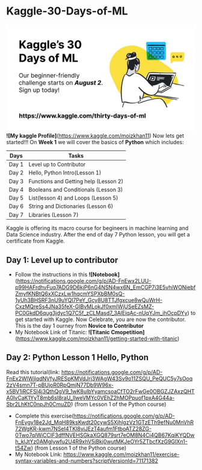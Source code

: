# Kaggle-30-Days-of-ML
![GitHub Logo](/kaggle.jpg)
**![My kaggle Profile]**(https://www.kaggle.com/moizkhan11)
Now lets get started!!!
On **Week 1** we will cover the basics of **Python** which includes:

**Days** | **Tasks**
------------ | -------------
Day 1 | Level up to Contributor
Day 2 | Hello, Python Intro(Lesson 1)
Day 3 | Functions and Getting help (Lesson 2)
Day 4 | Booleans and Conditionals (Lesson 3)
Day 5 | List(lesson 4) and Loops (Lesson 5)
Day 6 | String and Dictionaries (Lesson 6)
Day 7 | Libraries (Lesson 7)


Kaggle is offering its macro course for begineers in machine learning and Data Science industry. After the end of day 7 Python lesson, you will get a certificate from Kaggle.

## Day 1: Level up to contributor
* Follow the instructions in this **![Notebook]**(https://notifications.google.com/g/p/AD-FnEwx2LUU-p99HAFrdhvFuq7ADG9D6kjP6nG4NSN4wx6N_EmCGP7i3E5vhiWONiebfZmyfKNBtQ6xXCzxLw1hqcmYSPXbBM0sQ-1yUh3BHSRF3nU9uYQI7PeY_Gcy8U8TTJfgxcue8wQuWrH-CxzMQreSs4JNa35feX-GIBvMLokJf0xmIWjUSeEZsMZ-PC0GkdD6qug3jdyc1Q7C5f_zCLMasd7_3AlEiqAc-nUqYJm_ihOcpDYy) to get started with Kaggle. Now Celebrate, you are now the contributor. This is the day 1 ourney from **Novice to Contributor**
* My Notebook Link of Titanic: **![Titanic Cmopetition]**(https://www.kaggle.com/moizkhan11/getting-started-with-titanic)

## Day 2: Python Lesson 1 Hello, Python
Read this tutorial(link: https://notifications.google.com/g/p/AD-FnEx2WlWjIqdNVfyJRESpKMVdJrj3WAgW43Sv9o11ZSQU_PeQUC5y7sOoq2zV4smn7T-pBUjoR0RpQmjN77Db9W96x-x5BV1iRCFSl4j3QthQgV9_1wK8uIbYyamcsoaCfTO2rFwGe0OBGZJZAxzQHTA0IvCaK1YyT8mb6sI8raU_llweVMYc0VEhZ2hMOPpuof1pxA4G44a-Sbr2LhKtC0npJh0CmuZD) (from Lesson 1 of the Python course)
* Complete this exercise(https://notifications.google.com/g/p/AD-FnEygy18e2Jd_MqH89ksKwdt20cywS5XjhlgzVz1GTzETh9efNu0MnVhR72WgKR-kwm7NSeI4TKI8viJEzT4aufm1FtboATZ28ZG-0Two7qIWiCCIF3dffNVEHSGkaXGQ879srt7eOM8N4Ci4QB67KqiKYQDwh_klJtYz0AMgIywfu2U4R9xhV5jBkj0wutMKJeOYr5ZTbcfXzG9GIXn1-t54Zw) (from Lesson 1 of the Python course)
* My Notebook Link: https://www.kaggle.com/moizkhan11/exercise-syntax-variables-and-numbers?scriptVersionId=71171382


